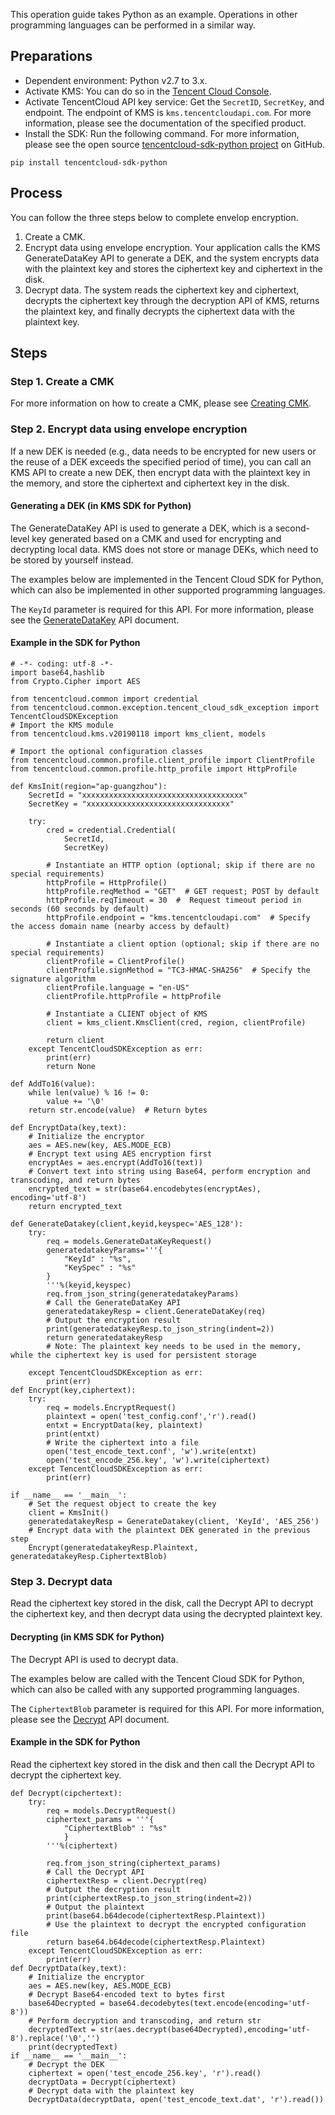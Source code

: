 
This operation guide takes Python as an example. Operations in other programming languages can be performed in a similar way.

## Preparations

- Dependent environment: Python v2.7 to 3.x.
- Activate KMS: You can do so in the [Tencent Cloud Console](https://console.cloud.tencent.com/kms2).
- Activate TencentCloud API key service: Get the `SecretID`, `SecretKey`, and endpoint. The endpoint of KMS is `kms.tencentcloudapi.com`. For more information, please see the documentation of the specified product.
- Install the SDK: Run the following command. For more information, please see the open source [tencentcloud-sdk-python project](https://github.com/TencentCloud/tencentcloud-sdk-python) on GitHub.
```
pip install tencentcloud-sdk-python
```


## Process
You can follow the three steps below to complete envelop encryption.
1. Create a CMK.
2. Encrypt data using envelope encryption. Your application calls the KMS GenerateDataKey API to generate a DEK, and the system encrypts data with the plaintext key and stores the ciphertext key and ciphertext in the disk.
3. Decrypt data. The system reads the ciphertext key and ciphertext, decrypts the ciphertext key through the decryption API of KMS, returns the plaintext key, and finally decrypts the ciphertext data with the plaintext key.


## Steps
### Step 1. Create a CMK
For more information on how to create a CMK, please see [Creating CMK](https://intl.cloud.tencent.com/document/product/1030/32783).

### Step 2. Encrypt data using envelope encryption
If a new DEK is needed (e.g., data needs to be encrypted for new users or the reuse of a DEK exceeds the specified period of time), you can call an KMS API to create a new DEK, then encrypt data with the plaintext key in the memory, and store the ciphertext and ciphertext key in the disk.

#### Generating a DEK (in KMS SDK for Python)

The GenerateDataKey API is used to generate a DEK, which is a second-level key generated based on a CMK and used for encrypting and decrypting local data. KMS does not store or manage DEKs, which need to be stored by yourself instead.

The examples below are implemented in the Tencent Cloud SDK for Python, which can also be implemented in other supported programming languages.

The `KeyId` parameter is required for this API. For more information, please see the [GenerateDataKey](https://intl.cloud.tencent.com/document/product/1030/32188) API document.

#### Example in the SDK for Python
```
# -*- coding: utf-8 -*-
import base64,hashlib
from Crypto.Cipher import AES

from tencentcloud.common import credential
from tencentcloud.common.exception.tencent_cloud_sdk_exception import TencentCloudSDKException
# Import the KMS module
from tencentcloud.kms.v20190118 import kms_client, models

# Import the optional configuration classes
from tencentcloud.common.profile.client_profile import ClientProfile
from tencentcloud.common.profile.http_profile import HttpProfile

def KmsInit(region="ap-guangzhou"):
    SecretId = "xxxxxxxxxxxxxxxxxxxxxxxxxxxxxxxxxxxx"
    SecretKey = "xxxxxxxxxxxxxxxxxxxxxxxxxxxxxxxx"

    try:
        cred = credential.Credential(
            SecretId,
            SecretKey)

        # Instantiate an HTTP option (optional; skip if there are no special requirements)
        httpProfile = HttpProfile()
        httpProfile.reqMethod = "GET"  # GET request; POST by default
        httpProfile.reqTimeout = 30  #  Request timeout period in seconds (60 seconds by default)
        httpProfile.endpoint = "kms.tencentcloudapi.com"  # Specify the access domain name (nearby access by default)

        # Instantiate a client option (optional; skip if there are no special requirements)
        clientProfile = ClientProfile()
        clientProfile.signMethod = "TC3-HMAC-SHA256"  # Specify the signature algorithm
        clientProfile.language = "en-US"
        clientProfile.httpProfile = httpProfile

        # Instantiate a CLIENT object of KMS
        client = kms_client.KmsClient(cred, region, clientProfile)

        return client
    except TencentCloudSDKException as err:
        print(err)
        return None

def AddTo16(value):
    while len(value) % 16 != 0:
        value += '\0'
    return str.encode(value)  # Return bytes

def EncryptData(key,text):
    # Initialize the encryptor
    aes = AES.new(key, AES.MODE_ECB)
    # Encrypt text using AES encryption first
    encryptAes = aes.encrypt(AddTo16(text))
    # Convert text into string using Base64, perform encryption and transcoding, and return bytes
    encrypted_text = str(base64.encodebytes(encryptAes), encoding='utf-8')  
    return encrypted_text

def GenerateDatakey(client,keyid,keyspec='AES_128'):
    try:
        req = models.GenerateDataKeyRequest()
        generatedatakeyParams='''{
            "KeyId" : "%s",
            "KeySpec" : "%s"
        }
        '''%(keyid,keyspec)
        req.from_json_string(generatedatakeyParams)
        # Call the GenerateDataKey API
        generatedatakeyResp = client.GenerateDataKey(req)
        # Output the encryption result
        print(generatedatakeyResp.to_json_string(indent=2))
        return generatedatakeyResp
        # Note: The plaintext key needs to be used in the memory, while the ciphertext key is used for persistent storage

    except TencentCloudSDKException as err:
        print(err)
def Encrypt(key,ciphertext):
    try:
        req = models.EncryptRequest()
        plaintext = open('test_config.conf','r').read()
        entxt = EncryptData(key, plaintext)
        print(entxt)
        # Write the ciphertext into a file
        open('test_encode_text.conf', 'w').write(entxt)
        open('test_encode_256.key', 'w').write(ciphertext)
    except TencentCloudSDKException as err:
        print(err)

if __name__ == '__main__':
    # Set the request object to create the key
    client = KmsInit()
    generatedatakeyResp = GenerateDatakey(client, 'KeyId', 'AES_256')
	# Encrypt data with the plaintext DEK generated in the previous step
    Encrypt(generatedatakeyResp.Plaintext, generatedatakeyResp.CiphertextBlob)
```


### Step 3. Decrypt data
Read the ciphertext key stored in the disk, call the Decrypt API to decrypt the ciphertext key, and then decrypt data using the decrypted plaintext key.

#### Decrypting (in KMS SDK for Python)
The Decrypt API is used to decrypt data.

The examples below are called with the Tencent Cloud SDK for Python, which can also be called with any supported programming languages.

The `CiphertextBlob` parameter is required for this API. For more information, please see the [Decrypt](https://intl.cloud.tencent.com/document/product/1030/32198) API document.


#### Example in the SDK for Python
Read the ciphertext key stored in the disk and then call the Decrypt API to decrypt the ciphertext key.
```
def Decrypt(cipchertext):
    try:
        req = models.DecryptRequest()
        ciphertext_params = '''{
            "CiphertextBlob" : "%s"
            }
        '''%(ciphertext)

        req.from_json_string(ciphertext_params)
        # Call the Decrypt API
        ciphertextResp = client.Decrypt(req)
        # Output the decryption result
        print(ciphertextResp.to_json_string(indent=2))
        # Output the plaintext
        print(base64.b64decode(ciphertextResp.Plaintext))
        # Use the plaintext to decrypt the encrypted configuration file
        return base64.b64decode(ciphertextResp.Plaintext)
    except TencentCloudSDKException as err:
        print(err)
def DecryptData(key,text):
    # Initialize the encryptor
    aes = AES.new(key, AES.MODE_ECB)
    # Decrypt Base64-encoded text to bytes first
    base64Decrypted = base64.decodebytes(text.encode(encoding='utf-8'))
    # Perform decryption and transcoding, and return str
    decryptedText = str(aes.decrypt(base64Decrypted),encoding='utf-8').replace('\0','')
    print(decryptedText)
if __name__ == '__main__':
	# Decrypt the DEK
	ciphertext = open('test_encode_256.key', 'r').read()
	decryptData = Decrypt(ciphertext)
	# Decrypt data with the plaintext key
	DecryptData(decryptData, open('test_encode_text.dat', 'r').read())
```

